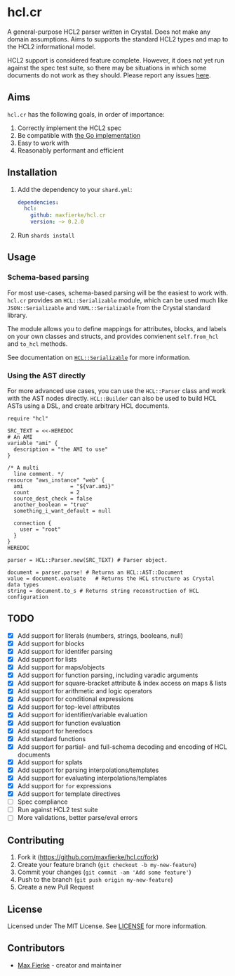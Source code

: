 # hcl.cr

A general-purpose HCL2 parser written in Crystal. Does not make any domain assumptions.
Aims to supports the standard HCL2 types and map to the HCL2 informational model.

HCL2 support is considered feature complete. However, it does not yet run against
the spec test suite, so there may be situations in which some documents do not
work as they should. Please report any issues [here](https://github.com/maxfierke/hcl.cr/issues/new).

## Aims

`hcl.cr` has the following goals, in order of importance:

1. Correctly implement the HCL2 spec
2. Be compatible with [the Go implementation](https://github.com/Hashicorp/hcl/tree/hcl2)
3. Easy to work with
4. Reasonably performant and efficient

## Installation

1. Add the dependency to your `shard.yml`:

   ```yaml
   dependencies:
     hcl:
       github: maxfierke/hcl.cr
       version: ~> 0.2.0
   ```

2. Run `shards install`

## Usage

### Schema-based parsing

For most use-cases, schema-based parsing will be the easiest to work with.
`hcl.cr` provides an `HCL::Serializable` module, which can be used much like
`JSON::Serializable` and `YAML::Serializable` from the Crystal standard library.

The module allows you to define mappings for attributes, blocks, and labels on
your own classes and structs, and provides convienent `self.from_hcl` and `to_hcl`
methods.

See documentation on [`HCL::Serializable`](src/hcl/serializable.cr) for more information.

### Using the AST directly

For more advanced use cases, you can use the `HCL::Parser` class and work
with the AST nodes directly. `HCL::Builder` can also be used to build HCL ASTs
using a DSL, and create arbitrary HCL documents.

```crystal
require "hcl"

SRC_TEXT = <<-HEREDOC
# An AMI
variable "ami" {
  description = "the AMI to use"
}

/* A multi
  line comment. */
resource "aws_instance" "web" {
  ami               = "${var.ami}"
  count             = 2
  source_dest_check = false
  another_boolean = "true"
  something_i_want_default = null

  connection {
    user = "root"
  }
}
HEREDOC

parser = HCL::Parser.new(SRC_TEXT) # Parser object.

document = parser.parse! # Returns an HCL::AST::Document
value = document.evaluate   # Returns the HCL structure as Crystal data types
string = document.to_s # Returns string reconstruction of HCL configuration
```

## TODO

- [X] Add support for literals (numbers, strings, booleans, null)
- [X] Add support for blocks
- [X] Add support for identifer parsing
- [X] Add support for lists
- [X] Add support for maps/objects
- [X] Add support for function parsing, including varadic arguments
- [X] Add support for square-bracket attribute & index access on maps & lists
- [X] Add support for arithmetic and logic operators
- [X] Add support for conditional expressions
- [X] Add support for top-level attributes
- [X] Add support for identifier/variable evaluation
- [X] Add support for function evaluation
- [X] Add support for heredocs
- [X] Add standard functions
- [X] Add support for partial- and full-schema decoding and encoding of HCL documents
- [X] Add support for splats
- [X] Add support for parsing interpolations/templates
- [X] Add support for evaluating interpolations/templates
- [X] Add support for `for` expressions
- [X] Add support for template directives
- [ ] Spec compliance
- [ ] Run against HCL2 test suite
- [ ] More validations, better parse/eval errors

## Contributing

1. Fork it (<https://github.com/maxfierke/hcl.cr/fork>)
2. Create your feature branch (`git checkout -b my-new-feature`)
3. Commit your changes (`git commit -am 'Add some feature'`)
4. Push to the branch (`git push origin my-new-feature`)
5. Create a new Pull Request

## License

Licensed under The MIT License. See [LICENSE](LICENSE) for more information.

## Contributors

- [Max Fierke](https://github.com/maxfierke) - creator and maintainer
